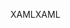 <span data-ttu-id="01635-101">XAML</span><span class="sxs-lookup"><span data-stu-id="01635-101">XAML</span></span>